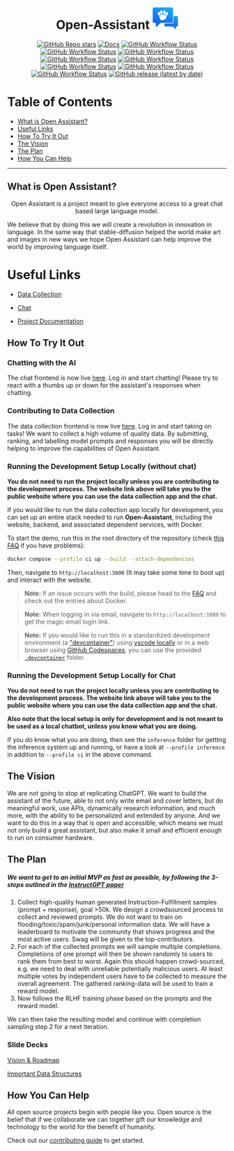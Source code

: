 <h1 align="center">
    <span>Open-Assistant</span>
  <img width="auto" height="50px" src="https://github.com/LAION-AI/Open-Assistant/blob/main/assets/logo_crop.png"/>
</h1>

<div align="center">

<a href="https://github.com/LAION-AI/Open-Assistant/stargazers">![GitHub Repo stars](https://img.shields.io/github/stars/LAION-AI/Open-Assistant?style=social)</a>
<a href="https://laion-ai.github.io/Open-Assistant/">![Docs](https://img.shields.io/badge/docs-laion--ai.github.io%2FOpen--Assistant%2F-green)</a>
<a href="https://github.com/LAION-AI/Open-Assistant/actions/workflows/build-frontend.yaml">![GitHub Workflow Status](https://img.shields.io/github/actions/workflow/status/LAION-AI/Open-Assistant/build-frontend.yaml?label=build-frontend)</a>
<a href="https://github.com/LAION-AI/Open-Assistant/actions/workflows/build-postgres.yaml">![GitHub Workflow Status](https://img.shields.io/github/actions/workflow/status/LAION-AI/Open-Assistant/build-postgres.yaml?label=build-postgres)</a>
<a href="https://github.com/LAION-AI/Open-Assistant/actions/workflows/pre-commit.yaml">![GitHub Workflow Status](https://img.shields.io/github/actions/workflow/status/LAION-AI/Open-Assistant/pre-commit.yaml?label=pre-commit)</a>
<a href="https://github.com/LAION-AI/Open-Assistant/actions/workflows/test-api-contract.yaml">![GitHub Workflow Status](https://img.shields.io/github/actions/workflow/status/LAION-AI/Open-Assistant/test-api-contract.yaml?label=tests-api)</a>
<a href="https://github.com/LAION-AI/Open-Assistant/actions/workflows/test-e2e.yaml">![GitHub Workflow Status](https://img.shields.io/github/actions/workflow/status/LAION-AI/Open-Assistant/test-e2e.yaml?label=tests-web)</a>
<a href="https://github.com/LAION-AI/Open-Assistant/actions/workflows/deploy-docs-site.yaml">![GitHub Workflow Status](https://img.shields.io/github/actions/workflow/status/LAION-AI/Open-Assistant/deploy-docs-site.yaml?label=deploy-docs)</a>
<a href="https://github.com/LAION-AI/Open-Assistant/actions/workflows/production-deploy.yaml">![GitHub Workflow Status](https://img.shields.io/github/actions/workflow/status/LAION-AI/Open-Assistant/production-deploy.yaml?label=deploy-production)</a>
<a href="https://github.com/LAION-AI/Open-Assistant/actions/workflows/release.yaml">![GitHub Workflow Status](https://img.shields.io/github/actions/workflow/status/LAION-AI/Open-Assistant/release.yaml?label=deploy-release)</a>
<a href="https://github.com/LAION-AI/Open-Assistant/releases">![GitHub release (latest by date)](https://img.shields.io/github/v/release/LAION-AI/Open-Assistant)</a>

</div>

# Table of Contents

- [What is Open Assistant?](#what-is-open-assistant)
- [Useful Links](#useful-links)
- [How To Try It Out](#how-to-try-it-out)
- [The Vision](#the-vision)
- [The Plan](#the-plan)
- [How You Can Help](#how-you-can-help)

---

## What is Open Assistant?

<p align="center">
Open Assistant is a project meant to give everyone access to a great chat based
large language model.
</p>

We believe that by doing this we will create a revolution in innovation in
language. In the same way that stable-diffusion helped the world make art and
images in new ways we hope Open Assistant can help improve the world by
improving language itself.

# Useful Links

- [Data Collection](https://open-assistant.io)

- [Chat](https://open-assistant.io/chat)

- [Project Documentation](https://projects.laion.ai/Open-Assistant/)

## How To Try It Out

### Chatting with the AI

The chat frontend is now live [here](https://open-assistant.io/chat). Log in and
start chatting! Please try to react with a thumbs up or down for the assistant's
responses when chatting.

### Contributing to Data Collection

The data collection frontend is now live [here](https://open-assistant.io/). Log
in and start taking on tasks! We want to collect a high volume of quality data.
By submitting, ranking, and labelling model prompts and responses you will be
directly helping to improve the capabilities of Open Assistant.

### Running the Development Setup Locally (without chat)

**You do not need to run the project locally unless you are contributing to the
development process. The website link above will take you to the public website
where you can use the data collection app and the chat.**

If you would like to run the data collection app locally for development, you
can set up an entire stack needed to run **Open-Assistant**, including the
website, backend, and associated dependent services, with Docker.

To start the demo, run this in the root directory of the repository (check
[this FAQ](https://projects.laion.ai/Open-Assistant/docs/faq#docker-compose-instead-of-docker-compose)
if you have problems):

```sh
docker compose --profile ci up --build --attach-dependencies
```

Then, navigate to `http://localhost:3000` (It may take some time to boot up) and
interact with the website.

> **Note:** If an issue occurs with the build, please head to the
> [FAQ](https://projects.laion.ai/Open-Assistant/docs/faq) and check out the
> entries about Docker.

> **Note:** When logging in via email, navigate to `http://localhost:1080` to
> get the magic email login link.

> **Note:** If you would like to run this in a standardized development
> environment (a
> ["devcontainer"](https://code.visualstudio.com/docs/devcontainers/containers))
> using
> [vscode locally](https://code.visualstudio.com/docs/devcontainers/create-dev-container#_create-a-devcontainerjson-file)
> or in a web browser using
> [GitHub Codespaces](https://github.com/features/codespaces), you can use the
> provided [`.devcontainer`](.devcontainer/) folder.

### Running the Development Setup Locally for Chat

**You do not need to run the project locally unless you are contributing to the
development process. The website link above will take you to the public website
where you can use the data collection app and the chat.**

**Also note that the local setup is only for development and is not meant to be
used as a local chatbot, unless you know what you are doing.**

If you _do_ know what you are doing, then see the `inference` folder for
getttng the inference system up and running, or have a look at
`--profile inference` in addition to `--profile ci` in the above command.

## The Vision

We are not going to stop at replicating ChatGPT. We want to build the assistant
of the future, able to not only write email and cover letters, but do meaningful
work, use APIs, dynamically research information, and much more, with the
ability to be personalized and extended by anyone. And we want to do this in a
way that is open and accessible, which means we must not only build a great
assistant, but also make it small and efficient enough to run on consumer
hardware.

## The Plan

##### We want to get to an initial MVP as fast as possible, by following the 3-steps outlined in the [InstructGPT paper](https://arxiv.org/abs/2203.02155)

1. Collect high-quality human generated Instruction-Fulfillment samples
   (prompt + response), goal >50k. We design a crowdsourced process to collect
   and reviewed prompts. We do not want to train on
   flooding/toxic/spam/junk/personal information data. We will have a
   leaderboard to motivate the community that shows progress and the most active
   users. Swag will be given to the top-contributors.
2. For each of the collected prompts we will sample multiple completions.
   Completions of one prompt will then be shown randomly to users to rank them
   from best to worst. Again this should happen crowd-sourced, e.g. we need to
   deal with unreliable potentially malicious users. At least multiple votes by
   independent users have to be collected to measure the overall agreement. The
   gathered ranking-data will be used to train a reward model.
3. Now follows the RLHF training phase based on the prompts and the reward
   model.

We can then take the resulting model and continue with completion sampling step
2 for a next iteration.

### Slide Decks

[Vision & Roadmap](https://docs.google.com/presentation/d/1n7IrAOVOqwdYgiYrXc8Sj0He8krn5MVZO_iLkCjTtu0/edit?usp=sharing)

[Important Data Structures](https://docs.google.com/presentation/d/1iaX_nxasVWlvPiSNs0cllR9L_1neZq0RJxd6MFEalUY/edit?usp=sharing)

## How You Can Help

All open source projects begin with people like you. Open source is the belief
that if we collaborate we can together gift our knowledge and technology to the
world for the benefit of humanity.

Check out our [contributing guide](CONTRIBUTING.md) to get started.
